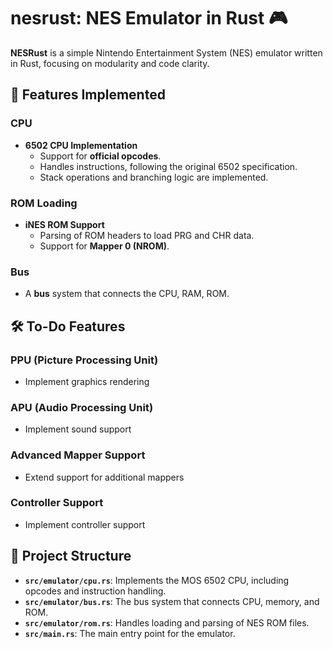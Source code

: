 # nesrust: NES Emulator in Rust 🎮

**NESRust** is a simple Nintendo Entertainment System (NES) emulator written in Rust, focusing on modularity and code clarity.

## 🚀 Features Implemented

### CPU
- **6502 CPU Implementation**
  - Support for **official opcodes**.
  - Handles instructions, following the original 6502 specification.
  - Stack operations and branching logic are implemented.

### ROM Loading
- **iNES ROM Support**
  - Parsing of ROM headers to load PRG and CHR data.
  - Support for **Mapper 0 (NROM)**.

### Bus
- A **bus** system that connects the CPU, RAM, ROM.

## 🛠️ To-Do Features

### PPU (Picture Processing Unit)
- Implement graphics rendering

### APU (Audio Processing Unit)
- Implement sound support

### Advanced Mapper Support
- Extend support for additional mappers

### Controller Support
- Implement controller support

## 📂 Project Structure

- **`src/emulator/cpu.rs`**: Implements the MOS 6502 CPU, including opcodes and instruction handling.
- **`src/emulator/bus.rs`**: The bus system that connects CPU, memory, and ROM.
- **`src/emulator/rom.rs`**: Handles loading and parsing of NES ROM files.
- **`src/main.rs`**: The main entry point for the emulator.
